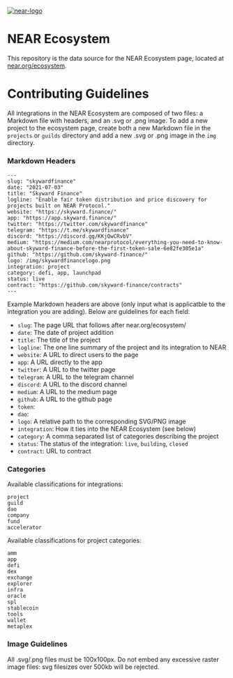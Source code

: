 <a href="https://ibb.co/QrPc0n8"><img src="https://i.ibb.co/r4xt9Mb/near-logo.png" alt="near-logo" border="0" /></a>

# NEAR Ecosystem

This repository is the data source for the NEAR Ecosystem page, located at [near.org/ecosystem](https://near.org/ecosystem).

# Contributing Guidelines

All integrations in the NEAR Ecosystem are composed of two files: a Markdown file with headers, and an .svg or .png image. To add a new project to the ecosystem page, create both a new Markdown file in the `projects` or `guilds` directory and add a new .svg or .png image in the `img` directory.

### Markdown Headers

```
---
slug: "skywardfinance"
date: "2021-07-03"
title: "Skyward Finance"
logline: "Enable fair token distribution and price discovery for projects built on NEAR Protocol."
website: "https://skyward.finance/"
app: "https://app.skyward.finance/"
twitter: "https://twitter.com/skywardfinance"
telegram: "https://t.me/skywardfinance"
discord: "https://discord.gg/KKjQwCRvbV"
medium: "https://medium.com/nearprotocol/everything-you-need-to-know-about-skyward-finance-before-the-first-token-sale-6e82fe305e1a"
github: "https://github.com/skyward-finance/"
logo: /img/skywardfinancelogo.png
integration: project
category: defi, app, launchpad
status: live
contract: "https://github.com/skyward-finance/contracts"
---
```

Example Markdown headers are above (only input what is applicatble to the integration you are adding). Below are guidelines for each field:

- `slug`: The page URL that follows after near.org/ecosystem/
- `date`: The date of project addition
- `title`: The title of the project
- `logline`: The one line summary of the project and its integration to NEAR
- `website`: A URL to direct users to the page
- `app`: A URL directly to the app
- `twitter`: A URL to the twitter page
- `telegram`: A URL to the telegram channel
- `discord`: A URL to the discord channel
- `medium`: A URL to the medium page
- `github`: A URL to the github page
- `token`: 
- `dao`:
- `logo`: A relative path to the corresponding SVG/PNG image
- `integration`: How it ties into the NEAR Ecosystem (see below)
- `category`: A comma separated list of categories describing the project
- `status`: The status of the integration: `live`, `building`, `closed`
- `contract`: URL to contract

### Categories

Available classifications for integrations:

```
project
guild
dao
company
fund
accelerator
```


Available classifications for project categories:

```
amm
app
defi
dex
exchange
explorer
infra
oracle
spl
stablecoin
tools
wallet
metaplex
```

### Image Guidelines

All .svg/.png files must be 100x100px. Do not embed any excessive raster image files: svg filesizes over 500kb will be rejected.
